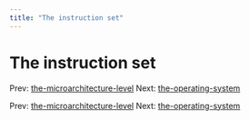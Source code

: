```yaml
---
title: "The instruction set"
---
```


# The instruction set

Prev: [the-microarchitecture-level](the-microarchitecture-level.md)
Next: [the-operating-system](the-operating-system.md)

Prev: [the-microarchitecture-level](the-microarchitecture-level.md)
Next: [the-operating-system](the-operating-system.md)
